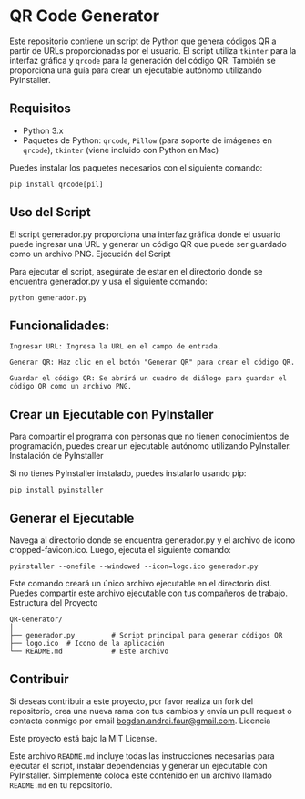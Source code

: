 # QR Code Generator

Este repositorio contiene un script de Python que genera códigos QR a partir de URLs proporcionadas por el usuario. El script utiliza `tkinter` para la interfaz gráfica y `qrcode` para la generación del código QR. También se proporciona una guía para crear un ejecutable autónomo utilizando PyInstaller.

## Requisitos

- Python 3.x
- Paquetes de Python: `qrcode`, `Pillow` (para soporte de imágenes en `qrcode`), `tkinter` (viene incluido con Python en Mac)

Puedes instalar los paquetes necesarios con el siguiente comando:

    pip install qrcode[pil]

## Uso del Script

El script generador.py proporciona una interfaz gráfica donde el usuario puede ingresar una URL y generar un código QR que puede ser guardado como un archivo PNG.
Ejecución del Script

Para ejecutar el script, asegúrate de estar en el directorio donde se encuentra generador.py y usa el siguiente comando:

    python generador.py

## Funcionalidades:

    Ingresar URL: Ingresa la URL en el campo de entrada.
    
    Generar QR: Haz clic en el botón "Generar QR" para crear el código QR.
    
    Guardar el código QR: Se abrirá un cuadro de diálogo para guardar el código QR como un archivo PNG.

## Crear un Ejecutable con PyInstaller

Para compartir el programa con personas que no tienen conocimientos de programación, puedes crear un ejecutable autónomo utilizando PyInstaller.
Instalación de PyInstaller

Si no tienes PyInstaller instalado, puedes instalarlo usando pip:

    pip install pyinstaller

## Generar el Ejecutable

Navega al directorio donde se encuentra generador.py y el archivo de icono cropped-favicon.ico. Luego, ejecuta el siguiente comando:

    pyinstaller --onefile --windowed --icon=logo.ico generador.py

Este comando creará un único archivo ejecutable en el directorio dist. Puedes compartir este archivo ejecutable con tus compañeros de trabajo.
Estructura del Proyecto

    QR-Generator/
    │
    ├── generador.py         # Script principal para generar códigos QR
    ├── logo.ico  # Icono de la aplicación
    └── README.md            # Este archivo

## Contribuir

Si deseas contribuir a este proyecto, por favor realiza un fork del repositorio, crea una nueva rama con tus cambios y envía un pull request o contacta conmigo por email bogdan.andrei.faur@gmail.com.
Licencia

Este proyecto está bajo la MIT License.

Este archivo `README.md` incluye todas las instrucciones necesarias para ejecutar el script, instalar dependencias y generar un ejecutable con PyInstaller. Simplemente coloca este contenido en un archivo llamado `README.md` en tu repositorio.

